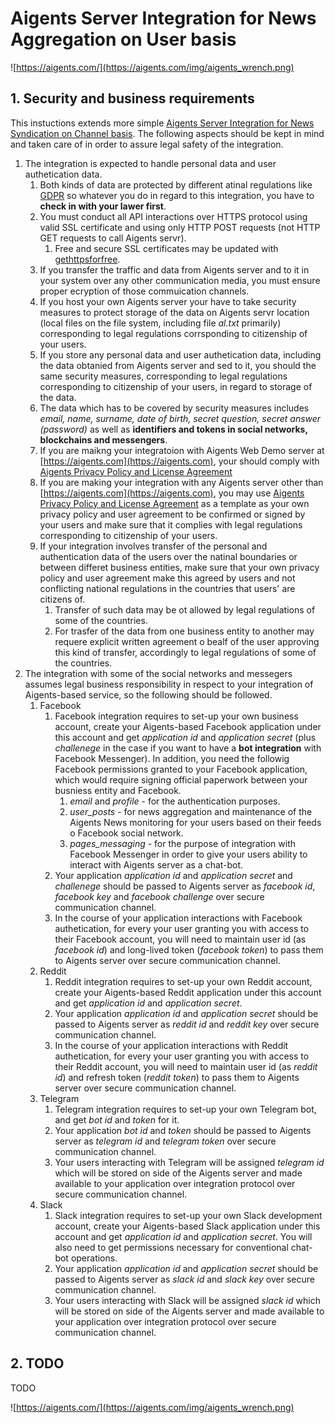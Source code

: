 # Aigents Server Integration for News Aggregation on User basis

![https://aigents.com/](https://aigents.com/img/aigents_wrench.png)

## 1. Security and business requirements

This instuctions extends more simple [Aigents Server Integration for News Syndication on Channel basis](https://github.com/aigents/aigents-java/blob/master/doc/aigents_integration_news_channel.md). 
The following aspects should be kept in mind and taken care of in order to assure legal safety of the integration.

1. The integration is expected to handle personal data and user authetication data.
	1. Both kinds of data are protected by different atinal regulations like [GDPR](https://gdpr-info.eu/) so whatever you do in regard to this integration, you have to **check in with your lawer first**.
	1. You must conduct all API interactions over HTTPS protocol using valid SSL certificate and using only HTTP POST requests (not HTTP GET requests to call Aigents servr).
		1. Free and secure SSL certificates may be updated with [gethttpsforfree](https://gethttpsforfree.com/). 
	1. If you transfer the traffic and data from Aigents server and to it in your system over any other communication media, you must ensure proper ecryption of those commuication channels. 
	1. If you host your own Aigents server your have to take security measures to protect storage of the data on Aigents servr location (local files on the file system, including file *al.txt* primarily) corresponding to legal regulations corrsponding to citizenship of your users.
	1. If you store any personal data and user authetication data, including the data obtanied from Aigents server and sed to it, you should the same security measures, corresponding to legal regulations corresponding to citizenship of your users, in regard to storage of the data.
	1. The data which has to be covered by security measures includes *email, name, surname, date of birth, secret question, secret answer (password)* as well as **identifiers and tokens in social networks, blockchains and messengers**.    
	1. If you are maikng your integratoion with Aigents Web Demo server at [https://aigents.com](https://aigents.com), your should comply with [Aigents Privacy Policy and License Agreement](https://aigents.com/en/license.html) 
	1. If you are making your integration with any Aigents server other than [https://aigents.com](https://aigents.com), you may use [Aigents Privacy Policy and License Agreement](https://aigents.com/en/license.html) as a template as your own privacy policy and user agreement to be confirmed or signed by your users and make sure that it complies with legal regulations corresponding to citizenship of your users.
	1. If your integration involves transfer of the personal and authentication data of the users over the natinal boundaries or between differet business entities, make sure that your own privacy policy and user agreement make this agreed by users and not conflicting national regulations in the countries that users' are citizens of.
		1. Transfer of such data may be ot allowed by legal regulations of some of the countries. 
		1. For trasfer of the data from one business entity to another may requere explicit written agreement o bealf of the user approving this kind of transfer, accordingly to legal regulations of some of the countries.
1. The integration with some of the social networks and messegers assumes legal business responsibility in respect to your integration of Aigents-based service, so the following should be followed.
	1. Facebook
		1. Facebook integration requires to set-up your own business account, create your Aigents-based Facebook application under this account and get *application id* and *application secret* (plus *challenege* in the case if you want to have a **bot integration** with Facebook Messenger). In addition, you need the followig Facebook permissions granted to your Facebook application, which would require signing official paperwork between your busniess entity and Facebook.
			1. *email* and *profile* - for the authentication purposes.
			1. *user_posts* - for news aggregation and maintenance of the Aigents News monitoring for your users based on their feeds o Facebook social network.
			1. *pages_messaging* - for the purpose of integration with Facebook Messenger in order to give your users ability to interact with Aigents server as a chat-bot.
		1. Your application *application id* and *application secret* and *challenege* should be passed to Aigents server as *facebook id*, *facebook key* and *facebook challenge* over secure communication channel.
		1. In the course of your application interactions with Facebook authetication, for every your user granting you with access to their Facebook account, you will need to maintain user id (as *facebook id*) and long-lived token (*facebook token*) to pass them to Aigents server over secure communication channel.
	1. Reddit
		1. Reddit integration requires to set-up your own Reddit account, create your Aigents-based Reddit application under this account and get *application id* and *application secret*.
		1. Your application *application id* and *application secret* should be passed to Aigents server as *reddit id* and *reddit key* over secure communication channel.
		1.  In the course of your application interactions with Reddit authetication, for every your user granting you with access to their Reddit account, you will need to maintain user id (as *reddit id*) and refresh token (*reddit token*) to pass them to Aigents server over secure communication channel.
	1. Telegram
		1. Telegram integration requires to set-up your own Telegram bot, and get *bot id* and *token* for it.
		1. Your application *bot id* and *token* should be passed to Aigents server as *telegram id* and *telegram token* over secure communication channel.
		1. Your users interacting with Telegram will be assigned *telegram id* which will be stored on side of the Aigents server and made available to your application over integration protocol over secure communication channel.  
	1. Slack
		1. Slack integration requires to set-up your own Slack development account, create your Aigents-based Slack application under this account and get *application id* and *application secret*. You will also need to get permissions necessary for conventional chat-bot operations.
		1. Your application *application id* and *application secret* should be passed to Aigents server as *slack id* and *slack key* over secure communication channel.
		1. Your users interacting with Slack will be assigned *slack id* which will be stored on side of the Aigents server and made available to your application over integration protocol over secure communication channel.  
	
## 2. TODO

TODO

![https://aigents.com/](https://aigents.com/img/aigents_wrench.png)